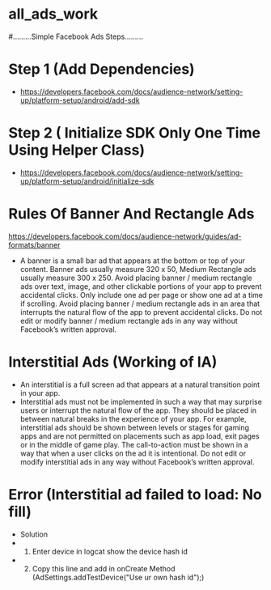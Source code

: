 # all_ads_work
#.........Simple Facebook Ads Steps.........
# Step 1 (Add Dependencies)
* https://developers.facebook.com/docs/audience-network/setting-up/platform-setup/android/add-sdk

# Step 2 ( Initialize SDK Only One Time Using Helper Class)
* https://developers.facebook.com/docs/audience-network/setting-up/platform-setup/android/initialize-sdk

# Rules Of Banner And Rectangle Ads
https://developers.facebook.com/docs/audience-network/guides/ad-formats/banner
* A banner is a small bar ad that appears at the bottom or top of your content. Banner ads usually measure 320 x 50, Medium Rectangle ads usually measure 300 x 250.
Avoid placing banner / medium rectangle ads over text, image, and other clickable portions of your app to prevent accidental clicks.
Only include one ad per page or show one ad at a time if scrolling.
Avoid placing banner / medium rectangle ads in an area that interrupts the natural flow of the app to prevent accidental clicks.
Do not edit or modify banner / medium rectangle ads in any way without Facebook’s written approval.

# Interstitial Ads (Working of IA)
* An interstitial is a full screen ad that appears at a natural transition point in your app.
* Interstitial ads must not be implemented in such a way that may surprise users or interrupt the natural flow of the app. They should be placed in between natural breaks in the experience of your app. For example, interstitial ads should be shown between levels or stages for gaming apps and are not permitted on placements such as app load, exit pages or in the middle of game play.
The call-to-action must be shown in a way that when a user clicks on the ad it is intentional.
Do not edit or modify interstitial ads in any way without Facebook’s written approval.

# Error (Interstitial ad failed to load: No fill)
* Solution
* 1. Enter device in logcat show the device hash id
* 2. Copy this line and add in onCreate Method (AdSettings.addTestDevice("Use ur own hash id");)
